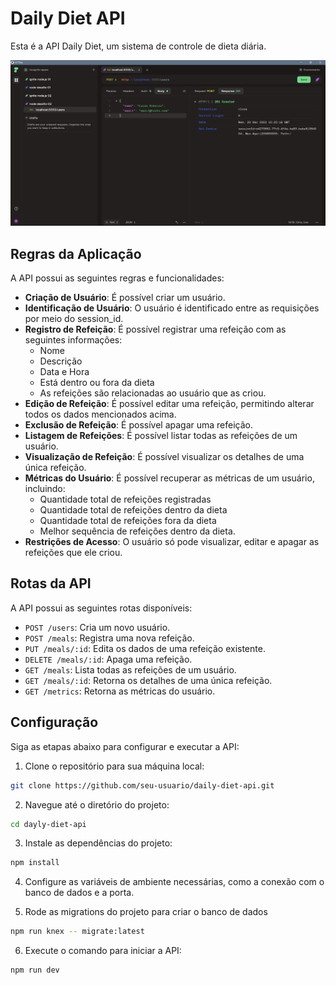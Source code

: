 # Daily Diet API

Esta é a API Daily Diet, um sistema de controle de dieta diária.

<img src="./assets/print.png" />

## Regras da Aplicação

A API possui as seguintes regras e funcionalidades:

- **Criação de Usuário**: É possível criar um usuário.
- **Identificação de Usuário**: O usuário é identificado entre as requisições por meio do session_id.
- **Registro de Refeição**: É possível registrar uma refeição com as seguintes informações:
  - Nome
  - Descrição
  - Data e Hora
  - Está dentro ou fora da dieta
  - As refeições são relacionadas ao usuário que as criou.
- **Edição de Refeição**: É possível editar uma refeição, permitindo alterar todos os dados mencionados acima.
- **Exclusão de Refeição**: É possível apagar uma refeição.
- **Listagem de Refeições**: É possível listar todas as refeições de um usuário.
- **Visualização de Refeição**: É possível visualizar os detalhes de uma única refeição.
- **Métricas do Usuário**: É possível recuperar as métricas de um usuário, incluindo:
  - Quantidade total de refeições registradas
  - Quantidade total de refeições dentro da dieta
  - Quantidade total de refeições fora da dieta
  - Melhor sequência de refeições dentro da dieta.
- **Restrições de Acesso**: O usuário só pode visualizar, editar e apagar as refeições que ele criou.

## Rotas da API

A API possui as seguintes rotas disponíveis:

- `POST /users`: Cria um novo usuário.
- `POST /meals`: Registra uma nova refeição.
- `PUT /meals/:id`: Edita os dados de uma refeição existente.
- `DELETE /meals/:id`: Apaga uma refeição.
- `GET /meals`: Lista todas as refeições de um usuário.
- `GET /meals/:id`: Retorna os detalhes de uma única refeição.
- `GET /metrics`: Retorna as métricas do usuário.

## Configuração

Siga as etapas abaixo para configurar e executar a API:

1. Clone o repositório para sua máquina local:

``` bash
git clone https://github.com/seu-usuario/daily-diet-api.git
```

2. Navegue até o diretório do projeto:
```bash
cd dayly-diet-api
```

3. Instale as dependências do projeto:
```bash
npm install
```

4. Configure as variáveis de ambiente necessárias, como a conexão com o banco de dados e a porta.

5. Rode as migrations do projeto para criar o banco de dados
```bash
npm run knex -- migrate:latest
```

6. Execute o comando para iniciar a API:
```bash
npm run dev
```